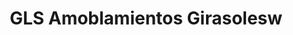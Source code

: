 ---
title: "GLS Amoblamientos Girasolesw"
url: /ciudad-autonoma-de-buenos-aires/gls-amoblamientos-girasolesw/
shop: Möbel
---